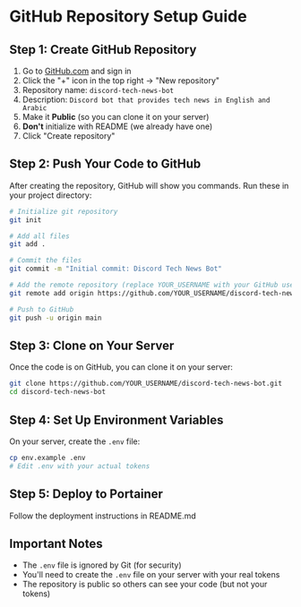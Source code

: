 # GitHub Repository Setup Guide

## Step 1: Create GitHub Repository

1. Go to [GitHub.com](https://github.com) and sign in
2. Click the "+" icon in the top right → "New repository"
3. Repository name: `discord-tech-news-bot`
4. Description: `Discord bot that provides tech news in English and Arabic`
5. Make it **Public** (so you can clone it on your server)
6. **Don't** initialize with README (we already have one)
7. Click "Create repository"

## Step 2: Push Your Code to GitHub

After creating the repository, GitHub will show you commands. Run these in your project directory:

```bash
# Initialize git repository
git init

# Add all files
git add .

# Commit the files
git commit -m "Initial commit: Discord Tech News Bot"

# Add the remote repository (replace YOUR_USERNAME with your GitHub username)
git remote add origin https://github.com/YOUR_USERNAME/discord-tech-news-bot.git

# Push to GitHub
git push -u origin main
```

## Step 3: Clone on Your Server

Once the code is on GitHub, you can clone it on your server:

```bash
git clone https://github.com/YOUR_USERNAME/discord-tech-news-bot.git
cd discord-tech-news-bot
```

## Step 4: Set Up Environment Variables

On your server, create the `.env` file:

```bash
cp env.example .env
# Edit .env with your actual tokens
```

## Step 5: Deploy to Portainer

Follow the deployment instructions in README.md

## Important Notes

- The `.env` file is ignored by Git (for security)
- You'll need to create the `.env` file on your server with your real tokens
- The repository is public so others can see your code (but not your tokens) 